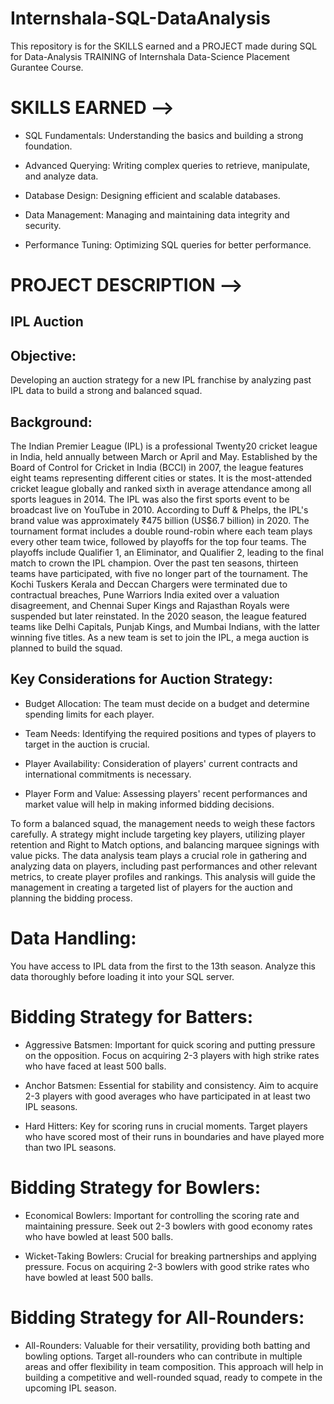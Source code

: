 # Internshala-SQL-DataAnalysis
This repository is for the SKILLS earned and a PROJECT made during SQL for Data-Analysis TRAINING of Internshala Data-Science Placement Gurantee Course.

# SKILLS EARNED -->
* SQL Fundamentals: Understanding the basics and building a strong foundation.
  
* Advanced Querying: Writing complex queries to retrieve, manipulate, and analyze data.
  
* Database Design: Designing efficient and scalable databases.
  
* Data Management: Managing and maintaining data integrity and security.
  
* Performance Tuning: Optimizing SQL queries for better performance.


# PROJECT DESCRIPTION -->
## IPL Auction

## Objective:
Developing an auction strategy for a new IPL franchise by analyzing past IPL data to build a strong and balanced squad.

## Background:
The Indian Premier League (IPL) is a professional Twenty20 cricket league in India, held annually between March or April and May. Established by the Board of Control for Cricket in India (BCCI) in 2007, the league features eight teams representing different cities or states. It is the most-attended cricket league globally and ranked sixth in average attendance among all sports leagues in 2014. The IPL was also the first sports event to be broadcast live on YouTube in 2010. According to Duff & Phelps, the IPL's brand value was approximately ₹475 billion (US$6.7 billion) in 2020. The tournament format includes a double round-robin where each team plays every other team twice, followed by playoffs for the top four teams. The playoffs include Qualifier 1, an Eliminator, and Qualifier 2, leading to the final match to crown the IPL champion. Over the past ten seasons, thirteen teams have participated, with five no longer part of the tournament. The Kochi Tuskers Kerala and Deccan Chargers were terminated due to contractual breaches, Pune Warriors India exited over a valuation disagreement, and Chennai Super Kings and Rajasthan Royals were suspended but later reinstated. In the 2020 season, the league featured teams like Delhi Capitals, Punjab Kings, and Mumbai Indians, with the latter winning five titles. As a new team is set to join the IPL, a mega auction is planned to build the squad.

## Key Considerations for Auction Strategy:

* Budget Allocation: The team must decide on a budget and determine spending limits for each player.

* Team Needs: Identifying the required positions and types of players to target in the auction is crucial.

* Player Availability: Consideration of players' current contracts and international commitments is necessary.

* Player Form and Value: Assessing players' recent performances and market value will help in making informed bidding decisions.

To form a balanced squad, the management needs to weigh these factors carefully. A strategy might include targeting key players, utilizing player retention and Right to Match options, and balancing marquee signings with value picks. The data analysis team plays a crucial role in gathering and analyzing data on players, including past performances and other relevant metrics, to create player profiles and rankings. This analysis will guide the management in creating a targeted list of players for the auction and planning the bidding process.

# Data Handling:
You have access to IPL data from the first to the 13th season. Analyze this data thoroughly before loading it into your SQL server.

# Bidding Strategy for Batters:

* Aggressive Batsmen: Important for quick scoring and putting pressure on the opposition. Focus on acquiring 2-3 players with high strike rates who have faced at least 500 balls.

* Anchor Batsmen: Essential for stability and consistency. Aim to acquire 2-3 players with good averages who have participated in at least two IPL seasons.

* Hard Hitters: Key for scoring runs in crucial moments. Target players who have scored most of their runs in boundaries and have played more than two IPL seasons.

# Bidding Strategy for Bowlers:

* Economical Bowlers: Important for controlling the scoring rate and maintaining pressure. Seek out 2-3 bowlers with good economy rates who have bowled at least 500 balls.

* Wicket-Taking Bowlers: Crucial for breaking partnerships and applying pressure. Focus on acquiring 2-3 bowlers with good strike rates who have bowled at least 500 balls.

# Bidding Strategy for All-Rounders:

* All-Rounders: Valuable for their versatility, providing both batting and bowling options. Target all-rounders who can contribute in multiple areas and offer flexibility in team composition.
This approach will help in building a competitive and well-rounded squad, ready to compete in the upcoming IPL season.
